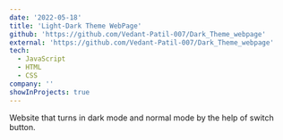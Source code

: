 ```yaml
---
date: '2022-05-18'
title: 'Light-Dark Theme WebPage'
github: 'https://github.com/Vedant-Patil-007/Dark_Theme_webpage'
external: 'https://github.com/Vedant-Patil-007/Dark_Theme_webpage'
tech:
  - JavaScript
  - HTML
  - CSS
company: ''
showInProjects: true
---
```


Website that turns in dark mode and normal mode by the help of switch button.
